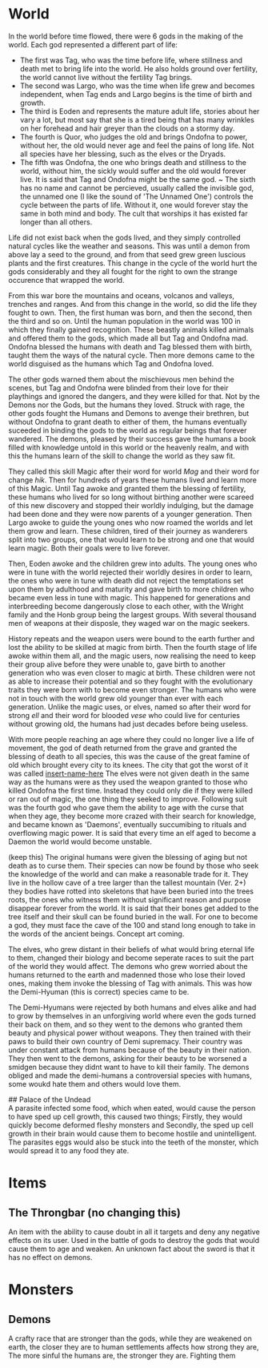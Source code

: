 # World

In the world before time flowed, there were 6 gods in the making of the world.
Each god represented a different part of life:

- The first was Tag, who was the time before life, where stillness and death met 
to bring life into the world. He also holds ground over fertility, the world cannot
live without the fertility Tag brings.
- The second was Largo, who was the time when life grew and becomes independent,
when Tag ends and Largo begins is the time of birth and growth.
- The third is Eoden and represents the mature adult life, stories about her vary a
lot, but most say that she is a tired being that has many wrinkles on her forehead and hair greyer than the clouds on a stormy day.
- The fourth is Quor, who judges the old and brings Ondofna to power, without her, 
the old would never age and feel the pains of long life. Not all species have her 
blessing, such as the elves or the Dryads.
- The fifth was Ondofna, the one who brings death and stillness to the world,
without him, the sickly would suffer and the old would forever live. It is said
that Tag and Ondofna might be the same god.
~ The sixth has no name and cannot be percieved, usually called the invisible
god, the unnamed one (I like the sound of 'The Unnamed One') controls the cycle between the
parts of life. Without it, one would forever stay the same in both mind and body.
The cult that worships it has existed far longer than all others.

Life did not exist back when the gods lived, and they simply controlled natural 
cycles like the weather and seasons. This was until a demon from above lay a seed
to the ground, and from that seed grew green luscious plants and the first creatures.
This change in the cycle of the world hurt the gods considerably and they all 
fought for the right to own the strange occurence that wrapped the world.

From this war bore the mountains and oceans, volcanos and valleys, trenches and
ranges. And from this change in the world, so did the life they fought to own.
Then, the first human was born, and then the second, then the third and so on. Until
the human population in the world was 100 in which they finally gained recognition.
These beastly animals killed animals and offered them to the gods, which made all but
Tag and Ondofna mad. Ondofna blessed the humans with death and Tag blessed them with
birth, taught them the ways of the natural cycle. Then more demons came to the world
disguised as the humans which Tag and Ondofna loved.

The other gods warned them about the mischievous men behind the scenes, but Tag and
Ondofna were blinded from their love for their playthings and ignored the dangers, and 
they were killed for that. Not by the Demons nor the Gods, but the humans they loved.
Struck with rage, the other gods fought the Humans and Demons to avenge their brethren, 
but without Ondofna to grant death to either of them, the humans eventually suceeded in 
binding the gods to the world as regular beings that forever wandered. The demons, 
pleased by their success gave the humans a book filled with knowledge untold in this world
or the heavenly realm, and with this the humans learn of the skill to change the world as
they saw fit.

They called this skill Magic after their word for world *Mag* and their word for change *hik*.
Then for hundreds of years these humans lived and learn more of this Magic. Until Tag awoke 
and granted them the blessing of fertility, these humans who lived for so long without
birthing another were scareed of this new discovery and stopped their worldly indulging, but 
the damage had been done and they were now parents of a younger generation. Then Largo 
awoke to guide the young ones who now roamed the worlds and let them grow and learn. These
children, tired of their journey as wanderers split into two groups, one that would learn to be
strong and one that would learn magic. Both their goals were to live forever.

Then, Eoden awoke and the children grew into adults. The young ones who were in tune 
with the world rejected their worldly desires in order to learn, the ones who were in tune with 
death did not reject the temptations set upon them by adulthood and maturity and gave birth to 
more children who became even less in tune with magic. This happened for generations and 
interbreeding become dangerously close to each other, with the Wright family and the Honb group
being the largest groups. With several thousand men of weapons at their disposle, they waged war 
on the magic seekers.

History repeats and the weapon users were bound to the earth further and lost the ability to be 
skilled at magic from birth. Then the fourth stage of life awoke within them all, and the magic 
users, now realising the need to keep their group alive before they were unable to, gave birth to 
another generation who was even closer to magic at birth. These children were not as able to 
increase their potential and so they fought with the evolutionary traits they were born with to
become even stronger. The humans who were not in touch with the world grew old younger than ever 
with each generation. Unlike the magic uses, or elves, named so after their word for strong *ell* 
and their word for blooded *vese* who could live for 
centuries without growing old, the humans had just decades before being useless.

With more people reaching an age where they could no longer live a life of movement, the god of 
death returned from the grave and granted the blessing of death to all species, this was the cause 
of the great famine of old which brought every city to its knees. The city that got the worst of it was called [insert-name-here](#undeadpalace)
The elves were not given death in the same way as the humans were as they used the weapon granted to those who killed
Ondofna the first time. Instead they could only die if they were killed or ran out of magic, the one
thing they seeked to improve. Following suit was the fourth god who gave them the ability to age with 
the curse that when they age, they become more crazed with their search for knowledge, and became known as
'Daemons', eventually succumibing to rituals and overflowing magic power. It is said that every time an elf aged
to become a Daemon the world would become unstable.

(keep this)
The original humans were given the blessing of aging but not death as to curse them. Their species can 
now be found by those who seek the knowledge of the world and can make a reasonable trade for it. They 
live in the hollow cave of a tree larger than the tallest mountain (Ver. 2+) they bodies have rotted 
into skeletons that have been buried into the trees roots, the ones who witness them without significant
reason and purpose disappear forever from the world. It is said that their bones get added to the tree
itself and their skull can be found buried in the wall. For one to become a god, they must face the cave 
of the 100 and stand long enough to take in the words of the ancient beings. Concept art coming.

The elves, who grew distant in their beliefs of what would bring eternal life to them, changed their 
biology and become seperate races to suit the part of the world they would affect. The demons who grew 
worried about the humans returned to the earth and madenned those who lose their loved ones, making them 
invoke the blessing of Tag with animals. This was how the Demi-Hyuman (this is correct) species came to be.

The Demi-Hyumans were rejected by both humans and elves alike and had to grow by themselves in an unforgiving
world where even the gods turned their back on them, and so they went to the demons who granted them beauty 
and physical power without weapons. They then trained with their paws to build their own country of Demi
supremacy. Their country was under constant attack from humans because of the beauty in their nation. They then
went to the demons, asking for their beauty to be worsened a smidgen because they didnt want to have to kill their
family. The demons obliged and made the demi-humans a controversial species with humans, some woukd hate them 
and others would love them.

<div id="undeadpalace">
## Palace of the Undead
</div>
A parasite infected some food, which when eated, would cause
the person to have sped up cell growth, this caused two things; Firstly, they would quickly become deformed fleshy monsters
and Secondly, the sped up cell growth in their brain would cause them to become hostile and unintelligent. The parasites eggs would
also be stuck into the teeth of the monster, which would spread it to any food they ate.

# Items

## The Throngbar (no changing this)
  
An item with the ability to cause doubt in all it targets and deny any negative effects on its user.
Used in the battle of gods to destroy the gods that would cause them to age and weaken.
An unknown fact about the sword is that it has no effect on demons.

# Monsters

## Demons

A crafty race that are stronger than the gods, while they are weakened on earth, the closer they are 
to human settlements affects how strong they are, The more sinful the humans are, the stronger they are.
Fighting them 
